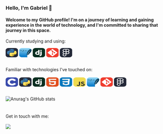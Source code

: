### Hello, I'm Gabriel 👋
#### Welcome to my GitHub profile! I'm on a journey of learning and gaining experience in the world of technology, and I'm committed to sharing that journey in this space.

Currently studying and using:

<div style="display: inline_block">
  <img align="center" alt="Gabriel-C" height="30" width="40" src="https://raw.githubusercontent.com/tandpfun/skill-icons/65dea6c4eaca7da319e552c09f4cf5a9a8dab2c8/icons/Python-Dark.svg">
  <img align="center" alt="Gabriel-C" height="30" width="40" src="https://raw.githubusercontent.com/tandpfun/skill-icons/65dea6c4eaca7da319e552c09f4cf5a9a8dab2c8/icons/SQLite.svg">
  <img align="center" alt="Gabriel-C" height="30" width="40" src="https://raw.githubusercontent.com/tandpfun/skill-icons/65dea6c4eaca7da319e552c09f4cf5a9a8dab2c8/icons/Django.svg"> 
  <img align="center" alt="Gabriel-C" height="30" width="40" src="https://raw.githubusercontent.com/tandpfun/skill-icons/65dea6c4eaca7da319e552c09f4cf5a9a8dab2c8/icons/Git.svg"> 
  <img align="center" alt="Gabriel-C" height="30" width="40" src="https://raw.githubusercontent.com/tandpfun/skill-icons/65dea6c4eaca7da319e552c09f4cf5a9a8dab2c8/icons/Figma-Dark.svg">  <br><br>

Familiar with technologies I've touched on: <br><br>
  <img align="center" alt="Gabriel-C" height="30" width="40" src="https://raw.githubusercontent.com/tandpfun/skill-icons/65dea6c4eaca7da319e552c09f4cf5a9a8dab2c8/icons/C.svg">
  <img align="center" alt="Gabriel-C" height="30" width="40" src="https://raw.githubusercontent.com/tandpfun/skill-icons/65dea6c4eaca7da319e552c09f4cf5a9a8dab2c8/icons/Python-Dark.svg">
  <img align="center" alt="Gabriel-C" height="30" width="40" src="https://raw.githubusercontent.com/tandpfun/skill-icons/65dea6c4eaca7da319e552c09f4cf5a9a8dab2c8/icons/Django.svg">
  <img align="center" alt="Gabriel-C" height="30" width="40" src="https://raw.githubusercontent.com/tandpfun/skill-icons/65dea6c4eaca7da319e552c09f4cf5a9a8dab2c8/icons/HTML.svg">
  <img align="center" alt="Gabriel-C" height="30" width="40" src="https://raw.githubusercontent.com/tandpfun/skill-icons/65dea6c4eaca7da319e552c09f4cf5a9a8dab2c8/icons/CSS.svg">
  <img align="center" alt="Gabriel-C" height="30" width="40" src="https://raw.githubusercontent.com/tandpfun/skill-icons/65dea6c4eaca7da319e552c09f4cf5a9a8dab2c8/icons/JavaScript.svg">
  <img align="center" alt="Gabriel-C" height="30" width="40" src="https://raw.githubusercontent.com/tandpfun/skill-icons/65dea6c4eaca7da319e552c09f4cf5a9a8dab2c8/icons/SQLite.svg">
  <img align="center" alt="Gabriel-C" height="30" width="40" src="https://raw.githubusercontent.com/tandpfun/skill-icons/65dea6c4eaca7da319e552c09f4cf5a9a8dab2c8/icons/Git.svg">
  <img align="center" alt="Gabriel-C" height="30" width="40" src="https://raw.githubusercontent.com/tandpfun/skill-icons/65dea6c4eaca7da319e552c09f4cf5a9a8dab2c8/icons/Figma-Dark.svg"> <br><br>

  ![Anurag's GitHub stats](https://github-readme-stats.vercel.app/api?username=gabriel-matias07&theme=dark&show_icons=true)

</div>
  
  #
  
<div>
Get in touch with me: <br><br>
  <a href = "mailto:gabrielpereiramatias07@gmail.com"><img src="https://img.shields.io/badge/-Gmail-%23333?style=for-the-badge&logo=gmail&logoColor=white" target="_blank"></a>

